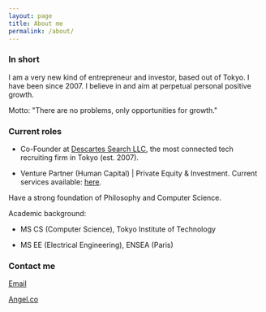 ```yaml
---
layout: page
title: About me
permalink: /about/
---
```


### In short

I am a very new kind of entrepreneur and investor, based out of Tokyo. I have been since 2007.
I believe in and aim at perpetual personal positive growth.

Motto: "There are no problems, only opportunities for growth." 

### Current roles

- Co-Founder at [Descartes Search LLC](http://descartes-search.com/), the most connected tech recruiting firm in Tokyo (est. 2007).

- Venture Partner (Human Capital) | Private Equity & Investment. Current services available: [here](https://docs.google.com/document/d/1G25Z_W5nZxbsLQMkz4leSds3f5T1MqsTI7NLI1fCK9c/edit?usp=sharing).


Have a strong foundation of Philosophy and Computer Science.

Academic background:

- MS CS (Computer Science), Tokyo Institute of Technology

- MS EE (Electrical Engineering), ENSEA (Paris)


### Contact me

[Email](mailto:gbboy@bunkersofa.com)

[Angel.co](https://angel.co/gbboy)

 
